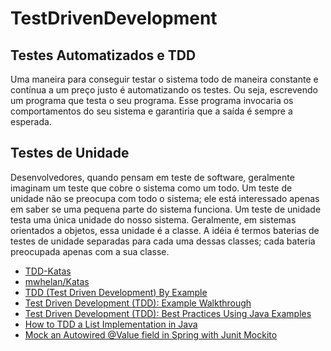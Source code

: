 # TestDrivenDevelopment
## Testes Automatizados e TDD
Uma maneira para conseguir testar o sistema todo de maneira constante e contínua a um preço justo é automatizando os testes. Ou seja, escrevendo um programa que testa o seu programa. Esse programa invocaria os comportamentos do seu sistema e garantiria que a saída é sempre a esperada.

## Testes de Unidade
Desenvolvedores, quando pensam em teste de software, geralmente imaginam um teste que cobre o sistema como um todo. Um teste de unidade não se preocupa com todo o sistema; ele está interessado apenas em saber se uma pequena parte do sistema funciona.
Um teste de unidade testa uma única unidade do nosso sistema. Geralmente, em sistemas orientados a objetos, essa unidade é a classe. A idéia é termos baterias de testes de unidade separadas para cada uma dessas classes; cada bateria preocupada apenas com a sua classe.

- [TDD-Katas](https://github.com/TDD-Katas)
- [mwhelan/Katas](https://github.com/mwhelan/Katas)
- [TDD (Test Driven Development) By Example](https://www.basicsbehind.com/2014/09/17/tdd-by-example-2/)
- [Test Driven Development (TDD): Example Walkthrough](https://technologyconversations.com/2013/12/20/test-driven-development-tdd-example-walkthrough/)
- [Test Driven Development (TDD): Best Practices Using Java Examples](https://technologyconversations.com/2013/12/24/test-driven-development-tdd-best-practices-using-java-examples-2/)
- [How to TDD a List Implementation in Java](https://www.baeldung.com/java-test-driven-list)
- [Mock an Autowired @Value field in Spring with Junit Mockito](https://roytuts.com/mock-an-autowired-value-field-in-spring-with-junit-mockito/)
